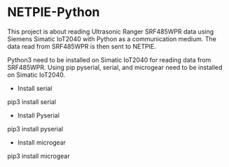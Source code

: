 # NETPIE-Python

This project is about reading Ultrasonic Ranger SRF485WPR data using Siemens Simatic IoT2040 with Python as a communication medium. The data read from SRF485WPR is then sent to NETPIE.

Python3 need to be installed on Simatic IoT2040 for reading data from SRF485WPR. Using pip pyserial, serial, and microgear need to be installed on Simatic IoT2040.

* Install serial

pip3 install serial

* Install Pyserial

pip3 install pyserial

* Install microgear

pip3 install microgear